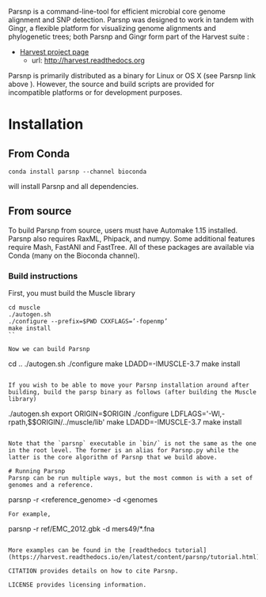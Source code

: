 Parsnp is a command-line-tool for efficient microbial core genome alignment and SNP detection. Parsnp was designed to work in tandem with Gingr, a flexible platform for visualizing genome alignments and phylogenetic trees; both Parsnp and Gingr form part of the Harvest suite :

- [Harvest project page](http://harvest.readthedocs.org)
  -  url: http://harvest.readthedocs.org

Parsnp is primarily distributed as a binary for Linux or OS X (see Parsnp link above ). However, the source and build scripts are provided for incompatible platforms or for development purposes.


# Installation

## From Conda 
```
conda install parsnp --channel bioconda
```
will install Parsnp and all dependencies.

## From source

To build Parsnp from source, users must have Automake 1.15 installed. Parsnp also requires RaxML, Phipack, and numpy. Some additional features require Mash, FastANI and FastTree. All of these packages are available via Conda (many on the Bioconda channel).

### Build instructions
First, you must build the Muscle library
```
cd muscle
./autogen.sh
./configure --prefix=$PWD CXXFLAGS=’-fopenmp’
make install
``

Now we can build Parsnp
```
cd ..
./autogen.sh
./configure
make LDADD=-lMUSCLE-3.7
make install
```

If you wish to be able to move your Parsnp installation around after building, build the parsp binary as follows (after building the Muscle library)
```
./autogen.sh
export ORIGIN=\$ORIGIN
./configure LDFLAGS='-Wl,-rpath,$$ORIGIN/../muscle/lib'
make LDADD=-lMUSCLE-3.7 
make install
```

Note that the `parsnp` executable in `bin/` is not the same as the one in the root level. The former is an alias for Parsnp.py while the latter is the core algorithm of Parsnp that we build above.

# Running Parsnp
Parsnp can be run multiple ways, but the most common is with a set of genomes and a reference. 
```
parsnp -r <reference_genome> -d <genomes 
```
For example, 
```
parsnp -r ref/EMC_2012.gbk -d mers49/*.fna
```

More examples can be found in the [readthedocs tutorial](https://harvest.readthedocs.io/en/latest/content/parsnp/tutorial.html)

CITATION provides details on how to cite Parsnp.

LICENSE provides licensing information.
